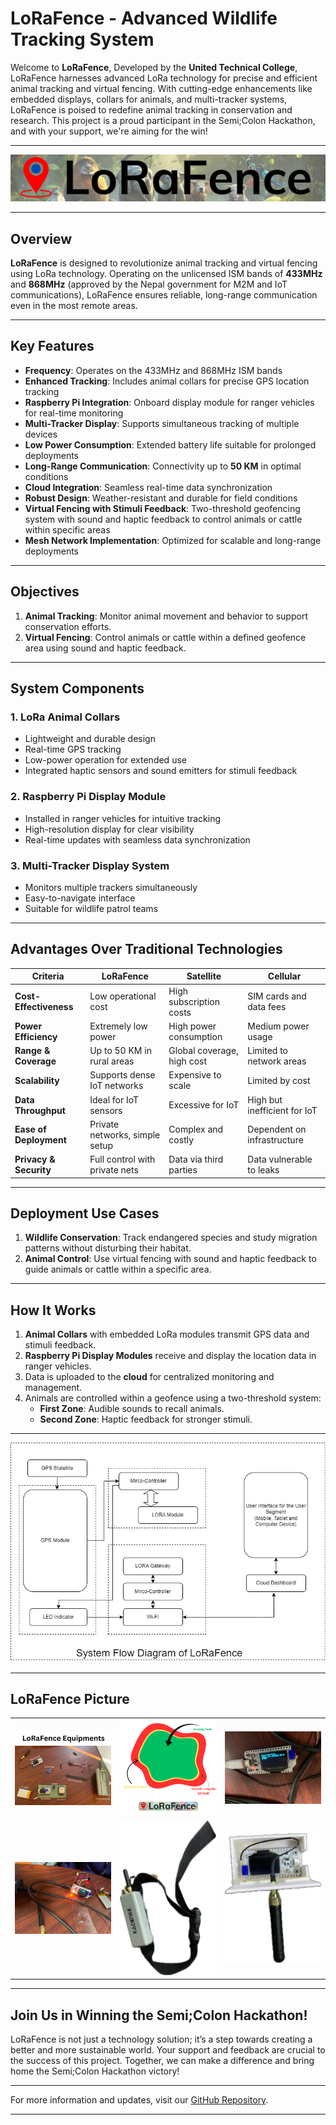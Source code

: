 # LoRaFence - Advanced Wildlife Tracking System

Welcome to **LoRaFence**, Developed by the **United Technical College**, LoRaFence harnesses advanced LoRa technology for precise and efficient animal tracking and virtual fencing. With cutting-edge enhancements like embedded displays, collars for animals, and multi-tracker systems, LoRaFence is poised to redefine animal tracking in conservation and research. This project is a proud participant in the Semi;Colon Hackathon, and with your support, we're aiming for the win!

---

![LoRaFence Logo](./src/static/assets/image/logo_readme.png)

---

## Overview

**LoRaFence** is designed to revolutionize animal tracking and virtual fencing using LoRa technology. Operating on the unlicensed ISM bands of **433MHz** and **868MHz** (approved by the Nepal government for M2M and IoT communications), LoRaFence ensures reliable, long-range communication even in the most remote areas.

---

## Key Features

- **Frequency**: Operates on the 433MHz and 868MHz ISM bands
- **Enhanced Tracking**: Includes animal collars for precise GPS location tracking
- **Raspberry Pi Integration**: Onboard display module for ranger vehicles for real-time monitoring
- **Multi-Tracker Display**: Supports simultaneous tracking of multiple devices
- **Low Power Consumption**: Extended battery life suitable for prolonged deployments
- **Long-Range Communication**: Connectivity up to **50 KM** in optimal conditions
- **Cloud Integration**: Seamless real-time data synchronization
- **Robust Design**: Weather-resistant and durable for field conditions
- **Virtual Fencing with Stimuli Feedback**: Two-threshold geofencing system with sound and haptic feedback to control animals or cattle within specific areas
- **Mesh Network Implementation**: Optimized for scalable and long-range deployments

---

## Objectives

1. **Animal Tracking**: Monitor animal movement and behavior to support conservation efforts.
2. **Virtual Fencing**: Control animals or cattle within a defined geofence area using sound and haptic feedback.

---

## System Components

### 1. **LoRa Animal Collars**

- Lightweight and durable design
- Real-time GPS tracking
- Low-power operation for extended use
- Integrated haptic sensors and sound emitters for stimuli feedback

### 2. **Raspberry Pi Display Module**

- Installed in ranger vehicles for intuitive tracking
- High-resolution display for clear visibility
- Real-time updates with seamless data synchronization

### 3. **Multi-Tracker Display System**

- Monitors multiple trackers simultaneously
- Easy-to-navigate interface
- Suitable for wildlife patrol teams

---

## Advantages Over Traditional Technologies

| **Criteria**           | **LoRaFence**                  | **Satellite**              | **Cellular**                 |
| ---------------------- | ------------------------------ | -------------------------- | ---------------------------- |
| **Cost-Effectiveness** | Low operational cost           | High subscription costs    | SIM cards and data fees      |
| **Power Efficiency**   | Extremely low power            | High power consumption     | Medium power usage           |
| **Range & Coverage**   | Up to 50 KM in rural areas     | Global coverage, high cost | Limited to network areas     |
| **Scalability**        | Supports dense IoT networks    | Expensive to scale         | Limited by cost              |
| **Data Throughput**    | Ideal for IoT sensors          | Excessive for IoT          | High but inefficient for IoT |
| **Ease of Deployment** | Private networks, simple setup | Complex and costly         | Dependent on infrastructure  |
| **Privacy & Security** | Full control with private nets | Data via third parties     | Data vulnerable to leaks     |

---

## Deployment Use Cases

1. **Wildlife Conservation**: Track endangered species and study migration patterns without disturbing their habitat.
2. **Animal Control**: Use virtual fencing with sound and haptic feedback to guide animals or cattle within a specific area.

---

## How It Works

1. **Animal Collars** with embedded LoRa modules transmit GPS data and stimuli feedback.
2. **Raspberry Pi Display Modules** receive and display the location data in ranger vehicles.
3. Data is uploaded to the **cloud** for centralized monitoring and management.
4. Animals are controlled within a geofence using a two-threshold system:
   - **First Zone**: Audible sounds to recall animals.
   - **Second Zone**: Haptic feedback for stronger stimuli.

---

![System Architecture Diagram](./Assets/System_Flow_Diagram.png)

---

## LoRaFence Picture

<table>
  <tr>
    <td><img src="./Assets/LoRaFence Equipments.png" alt="Image 1" width="200"></td>
    <td><img src="./Assets/LoRaFence_Figure.png" alt="Image 2" width="200"></td>
    <td><img src="./Assets/photo_2025-01-03_19-14-39.jpg" alt="Image 3" width="200"></td>
  </tr>
  <tr>
    <td><img src="./Assets/photo_2025-01-03_19-14-54.jpg" alt="Image 4" width="200"></td>
    <td><img src="./Assets/Product1.webp" alt="Image 5" width="200"></td>
    <td><img src="./Assets/product2.webp" alt="Image 6" width="200"></td>
  </tr>
</table>
  
  ---

## Join Us in Winning the Semi;Colon Hackathon!

LoRaFence is not just a technology solution; it’s a step towards creating a better and more sustainable world. Your support and feedback are crucial to the success of this project. Together, we can make a difference and bring home the Semi;Colon Hackathon victory!

---

For more information and updates, visit our [GitHub Repository](https://github.com/GauravDulal/LoRaFence).

---
